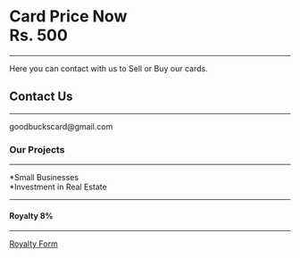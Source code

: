 <html>
<head>
</head>

<body>


<h1> Card Price Now <br/> Rs. 500 </h1>
<hr/>
<p> Here you can contact with us to Sell or Buy our cards.</p>
<h2> Contact Us </h2>
<hr/>
<p1>goodbuckscard@gmail.com</p1>
<h3>Our Projects</h3>
<hr/>
<p1>*Small Businesses <br/>*Investment in Real Estate</p1>
<br/>
<hr/>
<h4>Royalty 8%</h4>
<hr/>
<a href="https://forms.gle/jGChB1BtPg6X3YvJA">Royalty Form</a>
 </body>

</html>
